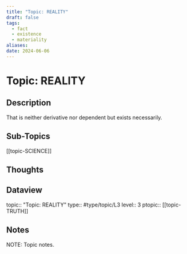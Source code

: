 ```yaml
---
title: "Topic: REALITY"
draft: false
tags:
  - fact
  - existence
  - materiality
aliases: 
date: 2024-06-06
---
```

# Topic: REALITY
## Description
That is neither derivative nor dependent but exists necessarily.

## Sub-Topics
[[topic-SCIENCE]]

## Thoughts


## Dataview
topic:: "Topic: REALITY"
type:: #type/topic/L3
level:: 3
ptopic:: [[topic-TRUTH]]

## Notes
NOTE: Topic notes.
